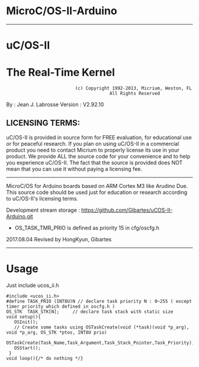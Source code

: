 

# MicroC/OS-II-Arduino

*********************************************************************************************************
#                                                uC/OS-II
#                                          The Real-Time Kernel


                              (c) Copyright 1992-2013, Micrium, Weston, FL
                                           All Rights Reserved

 
 By      : Jean J. Labrosse
 Version : V2.92.10

 LICENSING TERMS:
 ---------------
   uC/OS-II is provided in source form for FREE evaluation, for educational use or for peaceful research.
 If you plan on using  uC/OS-II  in a commercial product you need to contact Micrium to properly license
 its use in your product. We provide ALL the source code for your convenience and to help you experience
 uC/OS-II.   The fact that the  source is provided does  NOT  mean that you can use it without  paying a
 licensing fee.
*********************************************************************************************************

MicroC/OS for Arduino boards based on ARM Cortex M3 like Arudino Due.
This source code should be used just for education or research according to uC/OS-II's licensing terms.

Development stream storage : https://github.com/Gibartes/uCOS-II-Arduino.git

* OS_TASK_TMR_PRIO is defined as priority 15 in cfg/oscfg.h

2017.08.04
Revised by HongKyun, Gibartes

*********************************************************************************************************

# Usage

  Just include ucos_ii.h
  
    #include <ucos_ii.h>
    #define TASK_PRIO (INT8U)N // declare task priority N : 0~255 ( except timer priority which defined in oscfg.h )
    OS_STK  TASK_STK[N];     // declare task stack with static size
    void setup(){
       OSInit();
       // Create some tasks using OSTaskCreate(void (*task)(void *p_arg), void *p_arg, OS_STK *ptos, INT8U prio)
       OSTaskCreate(Task_Name,Task_Argument,Task_Stack_Pointer,Task_Priority);
       OSStart();
     }
    void loop(){/* do nothing */}

